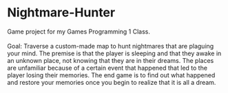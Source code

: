 # Nightmare-Hunter
Game project for my Games Programming 1 Class. <br/><br/>
Goal: Traverse a custom-made map to hunt nightmares that are plaguing your mind. The premise is that the player is sleeping and that they awake in an unknown place, not knowing that they are in their dreams. The places are unfamiliar because of a certain event that happened that led to the player losing their memories. The end game is to find out what happened and restore your memories once you begin to realize that it is all a dream.
